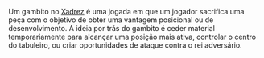 Um gambito no [Xadrez](index/Xadrez.md) é uma jogada em que um jogador sacrifica uma peça com o objetivo de obter uma vantagem posicional ou de desenvolvimento. A ideia por trás do gambito é ceder material temporariamente para alcançar uma posição mais ativa, controlar o centro do tabuleiro, ou criar oportunidades de ataque contra o rei adversário.
